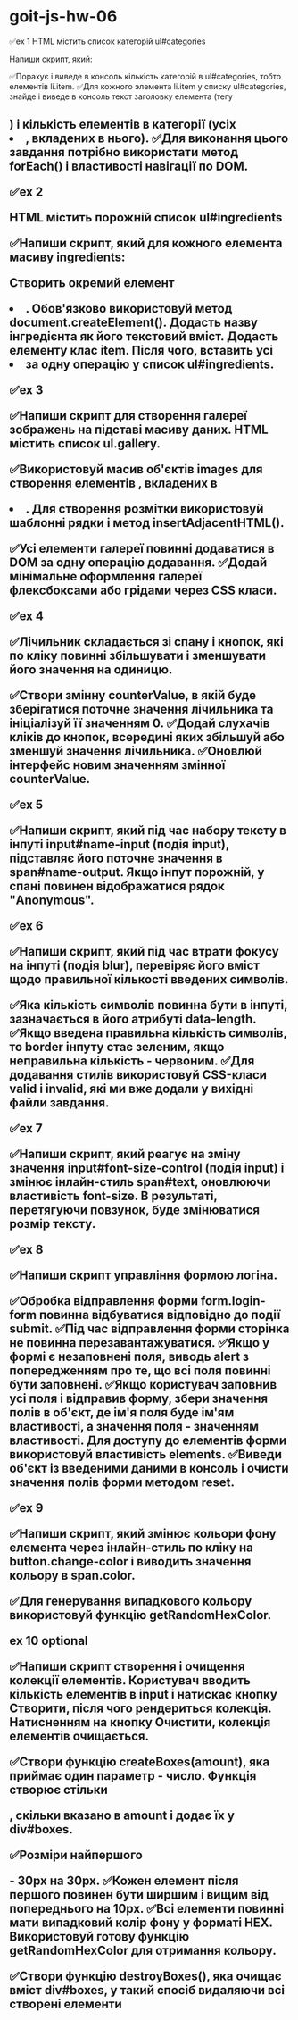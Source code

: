 # goit-js-hw-06

✅ex 1
HTML містить список категорій ul#categories

Напиши скрипт, який:

✅Порахує і виведе в консоль кількість категорій в ul#categories, тобто елементів li.item.
✅Для кожного элемента li.item у списку ul#categories, знайде і виведе в консоль текст заголовку елемента (тегу <h2>) і кількість елементів в категорії (усіх <li>, вкладених в нього).
✅Для виконання цього завдання потрібно використати метод forEach() і властивості навігації по DOM.

✅ex 2

HTML містить порожній список ul#ingredients

✅Напиши скрипт, який для кожного елемента масиву ingredients:

Створить окремий елемент <li>. Обов'язково використовуй метод document.createElement().
Додасть назву інгредієнта як його текстовий вміст.
Додасть елементу клас item.
Після чого, вставить усі <li> за одну операцію у список ul#ingredients.

✅ex 3

✅Напиши скрипт для створення галереї зображень на підставі масиву даних. HTML містить список ul.gallery.

✅Використовуй масив об'єктів images для створення елементів <img>, вкладених в <li>. Для створення розмітки використовуй шаблонні рядки і метод insertAdjacentHTML().

✅Усі елементи галереї повинні додаватися в DOM за одну операцію додавання.
✅Додай мінімальне оформлення галереї флексбоксами або грідами через CSS класи.

✅ex 4

✅Лічильник складається зі спану і кнопок, які по кліку повинні збільшувати і зменшувати його значення на одиницю.

✅Створи змінну counterValue, в якій буде зберігатися поточне значення лічильника та ініціалізуй її значенням 0.
✅Додай слухачів кліків до кнопок, всередині яких збільшуй або зменшуй значення лічильника.
✅Оновлюй інтерфейс новим значенням змінної counterValue.

✅ex 5

✅Напиши скрипт, який під час набору тексту в інпуті input#name-input (подія input), підставляє його поточне значення в span#name-output. Якщо інпут порожній, у спані повинен відображатися рядок "Anonymous".

✅ex 6

✅Напиши скрипт, який під час втрати фокусу на інпуті (подія blur), перевіряє його вміст щодо правильної кількості введених символів.

✅Яка кількість символів повинна бути в інпуті, зазначається в його атрибуті data-length.
✅Якщо введена правильна кількість символів, то border інпуту стає зеленим, якщо неправильна кількість - червоним.
✅Для додавання стилів використовуй CSS-класи valid і invalid, які ми вже додали у вихідні файли завдання.

✅ex 7

✅Напиши скрипт, який реагує на зміну значення input#font-size-control (подія input) і змінює інлайн-стиль span#text, оновлюючи властивість font-size. В результаті, перетягуючи повзунок, буде змінюватися розмір тексту.

✅ex 8

✅Напиши скрипт управління формою логіна.

✅Обробка відправлення форми form.login-form повинна відбуватися відповідно до події submit.
✅Під час відправлення форми сторінка не повинна перезавантажуватися.
✅Якщо у формі є незаповнені поля, виводь alert з попередженням про те, що всі поля повинні бути заповнені.
✅Якщо користувач заповнив усі поля і відправив форму, збери значення полів в об'єкт, де ім'я поля буде ім'ям властивості, а значення поля - значенням властивості. Для доступу до елементів форми використовуй властивість elements.
✅Виведи об'єкт із введеними даними в консоль і очисти значення полів форми методом reset.

✅ex 9

✅Напиши скрипт, який змінює кольори фону елемента <body> через інлайн-стиль по кліку на button.change-color і виводить значення кольору в span.color.

✅Для генерування випадкового кольору використовуй функцію getRandomHexColor.

ex 10 optional

✅Напиши скрипт створення і очищення колекції елементів. Користувач вводить кількість елементів в input і натискає кнопку Створити, після чого рендериться колекція. Натисненням на кнопку Очистити, колекція елементів очищається.

✅Створи функцію createBoxes(amount), яка приймає один параметр - число. Функція створює стільки <div>, скільки вказано в amount і додає їх у div#boxes.

✅Розміри найпершого <div> - 30px на 30px.
✅Кожен елемент після першого повинен бути ширшим і вищим від попереднього на 10px.
✅Всі елементи повинні мати випадковий колір фону у форматі HEX. Використовуй готову функцію getRandomHexColor для отримання кольору.

✅Створи функцію destroyBoxes(), яка очищає вміст div#boxes, у такий спосіб видаляючи всі створені елементи
